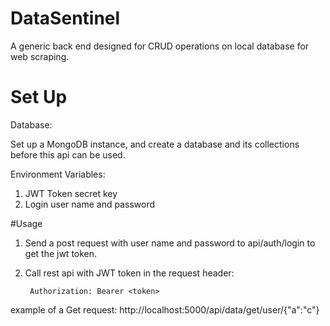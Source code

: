 # DataSentinel
A generic back end designed for CRUD operations on local database for web scraping.

# Set Up

Database:

Set up a MongoDB instance, and create a database and its collections before this api can be used.

Environment Variables:
1. JWT Token secret key
2. Login user name and password


#Usage

1. Send a post request with user name and password to api/auth/login to get the jwt token.
2. Call rest api with JWT token in the request header:  

        Authorization: Bearer <token>

example of a Get request:
http://localhost:5000/api/data/get/user/{"a":"c"}

